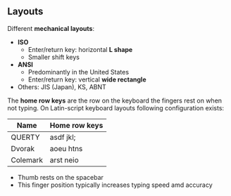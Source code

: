 ## Layouts

Different **mechanical layouts**:

* **ISO**
  - Enter/return key: horizontal **L shape**
  - Smaller shift keys
* **ANSI**
  - Predominantly in the United States
  - Enter/return key: vertical **wide rectangle**
* Others: JIS (Japan), KS, ABNT

The **home row keys** are the row on the keyboard the fingers rest on when not
typing. On Latin-script keyboard layouts following configuration exists:

Name     | Home row keys
---------|--------------
QUERTY   | asdf jkl;
Dvorak   | aoeu htns
Colemark | arst neio

* Thumb rests on the spacebar
* This finger position typically increases typing speed amd accuracy
